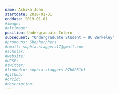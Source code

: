 ```yaml
---
name: Ashika John
startdate: 2018-01-01
enddate: 2019-01-01
#image:
#altimage:
position: Undergraduate Intern
subsequent: "Undergraduate Student – UC Berkeley"
#pronouns: She/her/hers
#email: sophia.staggers17@gmail.com
#scholar:
#website:
#UCSF:
#twitter:
#linkedin: sophia-staggers-07b0851b3
#github:
#orcid:
#description:
---
```

